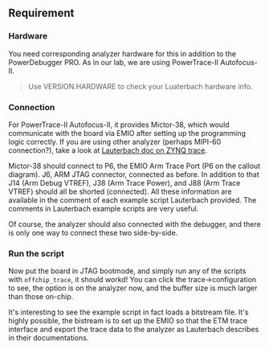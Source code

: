 ## Requirement

### Hardware
You need corresponding analyzer hardware for this in addition to the PowerDebugger PRO. As in our lab, we are using PowerTrace-II Autofocus-II. 

> Use VERSION.HARDWARE to check your Luaterbach hardware info.

### Connection

For PowerTrace-II Autofocus-II, it provides Mictor-38, which would communicate with the board via EMIO after setting up the programming logic correctly. If you are using other analyzer (perhaps MIPI-60 connection?), take a look at [Lauterbach doc on ZYNQ trace](https://www2.lauterbach.com/pdf/app_xilinx_zynq.pdf).

Mictor-38 should connect to P6, the EMIO Arm Trace Port (P6 on the callout diagram). J6, ARM JTAG connector, connected as before. In addition to that J14 (Arm Debug VTREF), J38 (Arm Trace Power), and J88 (Arm Trace VTREF) should all be shorted (connected). All these information are available in the comment of each example script Lauterbach provided. The comments in Lauterbach example scripts are very useful.

Of course, the analyzer should also connected with the debugger, and there is only one way to connect these two side-by-side.

### Run the script

Now put the board in JTAG bootmode, and simply run any of the scripts with `offchip_trace`, it should workd! You can click the trace->configuration to see, the option is on the analyzer now, and the buffer size is much larger than those on-chip.

It's interesting to see the example script in fact loads a bitstream file. It's highly possible, the bistream is to set up the EMIO so that the ETM trace interface and export the trace data to the analyzer as Lauterbach describes in their documentations. 
